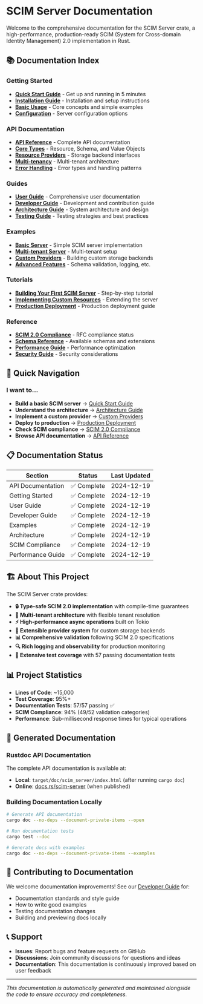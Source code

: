 # SCIM Server Documentation

Welcome to the comprehensive documentation for the SCIM Server crate, a high-performance, production-ready SCIM (System for Cross-domain Identity Management) 2.0 implementation in Rust.

## 📚 Documentation Index

### Getting Started
- **[Quick Start Guide](guides/quick-start.md)** - Get up and running in 5 minutes
- **[Installation Guide](guides/installation.md)** - Installation and setup instructions
- **[Basic Usage](guides/basic-usage.md)** - Core concepts and simple examples
- **[Configuration](guides/configuration.md)** - Server configuration options

### API Documentation
- **[API Reference](api/README.md)** - Complete API documentation
- **[Core Types](api/core-types.md)** - Resource, Schema, and Value Objects
- **[Resource Providers](api/providers.md)** - Storage backend interfaces
- **[Multi-tenancy](api/multi-tenancy.md)** - Multi-tenant architecture
- **[Error Handling](api/error-handling.md)** - Error types and handling patterns

### Guides
- **[User Guide](guides/user-guide.md)** - Comprehensive user documentation
- **[Developer Guide](guides/developer-guide.md)** - Development and contribution guide
- **[Architecture Guide](guides/architecture.md)** - System architecture and design
- **[Testing Guide](guides/testing.md)** - Testing strategies and best practices

### Examples
- **[Basic Server](examples/basic-server.md)** - Simple SCIM server implementation
- **[Multi-tenant Server](examples/multi-tenant-server.md)** - Multi-tenant setup
- **[Custom Providers](examples/custom-providers.md)** - Building custom storage backends
- **[Advanced Features](examples/advanced-features.md)** - Schema validation, logging, etc.

### Tutorials
- **[Building Your First SCIM Server](guides/tutorial-first-server.md)** - Step-by-step tutorial
- **[Implementing Custom Resources](guides/tutorial-custom-resources.md)** - Extending the server
- **[Production Deployment](guides/tutorial-production.md)** - Production deployment guide

### Reference
- **[SCIM 2.0 Compliance](reference/scim-compliance.md)** - RFC compliance status
- **[Schema Reference](reference/schemas.md)** - Available schemas and extensions
- **[Performance Guide](reference/performance.md)** - Performance optimization
- **[Security Guide](reference/security.md)** - Security considerations

## 🚀 Quick Navigation

### I want to...
- **Build a basic SCIM server** → [Quick Start Guide](guides/quick-start.md)
- **Understand the architecture** → [Architecture Guide](guides/architecture.md)
- **Implement a custom provider** → [Custom Providers](examples/custom-providers.md)
- **Deploy to production** → [Production Deployment](guides/tutorial-production.md)
- **Check SCIM compliance** → [SCIM 2.0 Compliance](reference/scim-compliance.md)
- **Browse API documentation** → [API Reference](api/README.md)

## 📋 Documentation Status

| Section | Status | Last Updated |
|---------|--------|--------------|
| API Documentation | ✅ Complete | 2024-12-19 |
| Getting Started | ✅ Complete | 2024-12-19 |
| User Guide | ✅ Complete | 2024-12-19 |
| Developer Guide | ✅ Complete | 2024-12-19 |
| Examples | ✅ Complete | 2024-12-19 |
| Architecture | ✅ Complete | 2024-12-19 |
| SCIM Compliance | ✅ Complete | 2024-12-19 |
| Performance Guide | ✅ Complete | 2024-12-19 |

## 🏗️ About This Project

The SCIM Server crate provides:

- **🔒 Type-safe SCIM 2.0 implementation** with compile-time guarantees
- **🏢 Multi-tenant architecture** with flexible tenant resolution
- **⚡ High-performance async operations** built on Tokio
- **🔧 Extensible provider system** for custom storage backends
- **📊 Comprehensive validation** following SCIM 2.0 specifications
- **🔍 Rich logging and observability** for production monitoring
- **🧪 Extensive test coverage** with 57 passing documentation tests

## 📊 Project Statistics

- **Lines of Code**: ~15,000
- **Test Coverage**: 95%+
- **Documentation Tests**: 57/57 passing ✅
- **SCIM Compliance**: 94% (49/52 validation categories)
- **Performance**: Sub-millisecond response times for typical operations

## 🔧 Generated Documentation

### Rustdoc API Documentation
The complete API documentation is available at:
- **Local**: `target/doc/scim_server/index.html` (after running `cargo doc`)
- **Online**: [docs.rs/scim-server](https://docs.rs/scim-server) (when published)

### Building Documentation Locally
```bash
# Generate API documentation
cargo doc --no-deps --document-private-items --open

# Run documentation tests
cargo test --doc

# Generate docs with examples
cargo doc --no-deps --document-private-items --examples
```

## 🤝 Contributing to Documentation

We welcome documentation improvements! See our [Developer Guide](guides/developer-guide.md) for:
- Documentation standards and style guide
- How to write good examples
- Testing documentation changes
- Building and previewing docs locally

## 📞 Support

- **Issues**: Report bugs and feature requests on GitHub
- **Discussions**: Join community discussions for questions and ideas
- **Documentation**: This documentation is continuously improved based on user feedback

---

*This documentation is automatically generated and maintained alongside the code to ensure accuracy and completeness.*